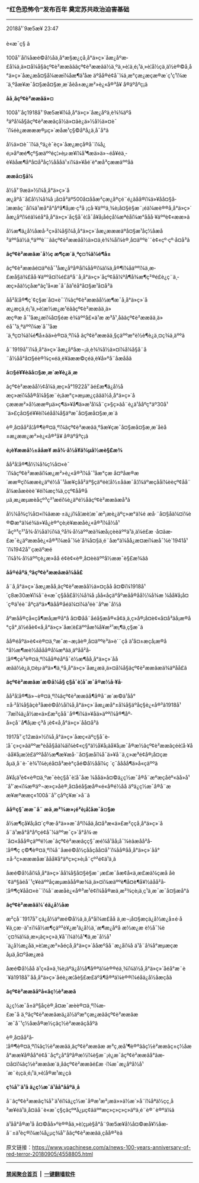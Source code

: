 ### “红色恐怖令”发布百年 奠定苏共政治迫害基础
------------------------

<div class="published">
 <span class="date" title="ä¸­å½æ¶é´">
  <time datetime="2018-09-05T23:47:07+08:00">
   2018å¹´9æ5æ¥ 23:47
  </time>
 </span>
</div>
<br/>
<div class="wsw">
 <span class="dateline">
  è«æ¯ç§ â
 </span>
 <p>
  100å¹´åï¼åæé©å½åä¸å°æ§æ¿çå¸å°ä»ç»´åæ¿åºæ­£å¼ä¸ä»¤å¼å§âçº¢è²ææâãâçº¢è²ææâä½ä¸ºä¸»è¦ä¸é¡¹ä¸»è¦å½ç­ä¸ä½è®©å¸å°ä»ç»´åæ¿æå¤§å¼ææï¼åæ¶ä¹åæ äºåå®é¢å¯¼ä¸æ°çæ¿æçæ®æ´ç¹ç¹ï¼æ´ä¸ºåæ¥æ¯å¤§æå¤§æ¸æ´åèå±æ¿æ²»è¿«å®³å¥ å®äºåºç¡ã
 </p>
 <div class="wsw__embed">
 </div>
 <p>
  <strong>
   åå¸âçº¢è²ææâä»¤
  </strong>
 </p>
 <p>
  100å¹´åç1918å¹´9æ5æ¥ï¼å¸å°ä»ç»´åæ¿åºä¸è¾¾äºå³äºå¼å§âçº¢è²ææâçå½ä»¤ãè¿ä»½å½ä»¤è¯´ï¼éè¿ææææ®µç»´æåæ¹ç§©åºå¿ä¸å¯å°ã
 </p>
 <p>
  å½ä»¤è¯´ï¼ä¸ºä¿è¯èç»´åæ¿æçå®å¨ï¼å¿é¡»åºæé¶çº§æäººéç¦»èµ·æ¥ï¼å¹¶æä»ä»¬éå¥éä¸­è¥ãåæ¶åºå¤å³åç½åååä¹±ï¼ä»¥åé´è°æå³çææäººåã
 </p>
 <p>
  <strong>
   ææå¤§å¼
  </strong>
 </p>
 <p>
  å½å¹´9æä»½ï¼å¸å°ä»ç»´åæ¿åºå¨å£å½¼å¾å ¡å¤å³äº500å¤ååæ²çæ¿åºçé¨é¿ãåå®ï¼ä»¥åå¤§å­¦ææãç¨åï¼ä¹æå°å°åºå¶å¡æ·ç³å ¡çå·¥äººä¸¾è¡å¤§è§æ¨¡éä¼æè®®å¸å°ä»ç»´åæ¿åºï¼éä¼é­å°å¸å°ä»ç»´åç§å¯è­¦å¯å¥å¡åéçå¼æªéåï¼æ°ååå·¥äººè¢«ææ­»ã
 </p>
 <p>
  å½æ¶ä¿å½åæå·²ç»å¼å§ï¼å¸å°ä»ç»´åæ¿æææäºå¤§æ¹åç½åæå³äººåä½ä¸ºäººè´¨ãâçº¢è²ææâå½ä»¤ä¸è¾¾åï¼è®¸å¤äººè´¨è¢«çº·çº·å¤å³ã
 </p>
 <p>
  <strong>
   âçº¢è²ææâæ¯å½ç­
  </strong>
  <strong>
   æ¶ç­æ´ä¸ªç¤¾ä¼é¶å±
  </strong>
 </p>
 <p>
  âçº¢è²ææâé¤äºéå¯¹åæ¿åºå®åï¼åå®ï¼ä¼ä¸å®¶ï¼åäººï¼ä¸æ­£æå§ä¾£åå·¥äººå¤ï¼é£äºå¨å¸å°ä»ç»´åçº¢åå¼ºå¶å¾æ¶ç²®é£è¿ç¨ä¸­æç»åä½çåæ°ãç¹å«æ¯å¯åä¹é­å°å¤§æ¹å¤å³ã
 </p>
 <p>
  åå²å­¦å®¶ç´¢ç§æ´å¤«è¯´ï¼âçº¢è²ææâå½æ¶æ¯å¸å°ä»ç»´åæ¿æçä¸é¡¹ä¸»è¦æ½æ¿æ¹éãâçº¢è²ææâä¸ä»æç®æ å¯¹åæ¿æï¼å¤§éæ è¾äººå£«ä¹æ æ³å¹¸åãâçº¢è²ææâä¸ä»éå¯¹ä¸ªäººï¼æ´å¯¹åæ´ä¸ªç¤¾ä¼é¶å±ãä»è®¤ä¸ºï¼å âçº¢è²ææâä¸§çäººæ°è½è¶è¿ä¸¤ç¾ä¸äººã
 </p>
 <p>
  å¨1919å¹´ï¼å¸å°ä»ç»´åæ¿åºåæ¬¡ä¸è¾¾å½ä»¤ï¼å¼å§å¨å¨å½åå°å¤§éè®¾ç«éä¸­è¥ãææ©çéä¸­è¥å»ºå¨åæååã
 </p>
 <p>
  <strong>
   å¤§é¥¥èãå¤§æ¸æ´æ¥è¿ä¸æ­
  </strong>
 </p>
 <p>
  âçº¢è²ææâå½¢å¼ä¸æç»­å°1922å¹´ãé£æ¶ä¿å½åæç»æï¼åå®å¼å§æ¨è¡âæ°ç»æµæ¿ç­âãä½å¸å°ä»ç»´åçæææ²»å½ææ®µä»ç¶ä»¥å¶ä»æ¹å¼å¨ç»§ç»­ãå¨è¿ä¹ååºç°äº30å¹´ä»£çå¤§é¥¥èï¼éåå¼å§äºæ¯å¤§æå¤§æ¸æ´ã
 </p>
 <p>
  è®¸å¤åå²å­¦å®¶è®¤ä¸ºï¼âçº¢è²ææâä¸ºåæ¥çæ¯å¤§æå¤§æ¸æ´åèå±æ¿ææ¿æ²»è¿«å®³å¥ å®äºåºç¡ã
 </p>
 <p>
  <strong>
   è¡è¥ææå½±ååæ¥
  </strong>
  <strong>
   æå¾·å½å¥ä¾µå½æè§£æ¾
  </strong>
 </p>
 <p>
  åå²å­¦å®¶å½¼å¾ç½å¤«è¯´ï¼âçº¢è²ææâï¼æ¿æ²»è¿«å®³ï¼å¯¹åæ°çæ å¤ºåæ®æ´ææ®ç­ï¼ææè¿äºé½å¯¹åæ¥çåå²äº§çäºéè¦å½±åãæ¯å¦ï¼äºæçååï¼èèçº¢åå¨å¼æåæèèè´¥éï¼æç¾ä¸ççº¢åå®åµä¸æ¿æµæèåçº³ç²¹æéï¼è¿äºé½åâçº¢è²ææâæå³ã
 </p>
 <p>
  å½¼å¾ç½å¤«ï¼âææ·±ä¿¡ï¼å¦æè¦æ¯æ²¡æè¿äºç»æ°ä¼é æå·¨å¤§åä¼¤ï¼è®©æ°ä¼é¾ä»¥å¿è®°çè¡è¥ææåè¿«å®³ï¼å½å¹´åçº³ç²¹å¾·å½åä½ï¼ä¸ºå¾·å½äººæä¾æå¡çèèäººä¹ä¸ä¼é£æ ·å¤ãæ­£æ¯è¿äºææåè¿«å®³ï¼æå¯¼è´å¾å¤§ä¸é¨åæ°ä¼åå¿æ¤æï¼æå¯¼è´1941å¹´ï¼1942å¹´çæäºæé´ï¼å¾·å½äººçè¿æ»åå é¢è¢«è®¸å¤èèäººå½ææ¯è§£æ¾ãâ
 </p>
 <p>
  <strong>
   åå®éåºä¸ºâçº¢è²ææâæä¾åå£
  </strong>
 </p>
 <p>
  å¨å¸å°ä»ç»´åæ¿æåå¸âçº¢è²ææâå½ä»¤çåå å¤©ï¼1918å¹´ç8æ30æ¥ï¼å¨è«æ¯ç§åå£å½¼å¾å ¡åå«åçäºåºæåå®åå½¼å¾æ ¼åå¥å¡å¤´ç®ä¹éè¨åºçäºä»¶ãåå®åéä¼¤ï¼ä¹éè¨åºæ¯å½ã
 </p>
 <p>
  åºæåå®çå«çå¶æå¡æ®å°å å¤©åå¨åéå§æå®«å¢ä¸ä¸ç»å®¡å¤è¢«å¤å³ãå¡æ®å°çå°¸ä½éåè¢«å¸å°ä»ç»´åæ­¦è£äººåæ¾å¥æ²¹æ¡¶ä¸­ç§æ¯ã
 </p>
 <p>
  åå®éåºä»è¢«è®¤ä¸ºæ¯æ¬æ¡ãè®¸å¤äººè³ä»è´¨çå ä¹å¤±æçå¡æ®å°å½æ¶æè½åååå®å¼æªãä¸äºåå²å­¦å®¶çè³è®¤ä¸ºï¼åå®éåºå¯è½æ¶åå¸å°ä»ç»´ååæãä½è¿ä¸¤èµ·äºä»¶ä¸ºå¸å°ä»ç»´åæ¿æä¸ä»¤å¼å§âçº¢è²ææâæä¾äºåå£ã
 </p>
 <p>
  <strong>
   âçº¢è²ææâæ´æ©å¼å§
  </strong>
  <strong>
   ç§å¯è­¦å¯æ¯å®æ½å·¥å·
  </strong>
 </p>
 <p>
  åå²å­¦å®¶ä»¬è®¤ä¸ºï¼âçº¢è²ææâå¶å®å¨æ´æ©ä¹åå°±å·²å¼å§ãçè³åæé©å½åï¼å¸å°ä»ç»´åæ¿æå°±å¼å§äºåç§è¿«å®³ã1918å¹´7æï¼ä¿å½æ«ä»£æ²çåå¨å®¶ï¼ä»¥åä»äººï¼å®¶åº­å»çå¨å¶å¡æ·ç³å ¡è¢«å¸å°ä»ç»´åå¤å³ã
 </p>
 <p>
  1917å¹´ç12æä»½ï¼å¸å°ä»ç»´åæç«äºç§å¯è­¦å¯ç»ç»âäººæ°èåå§åä¼âï¼è¢«ç§°ä½å¥å¡ãå¥å¡æ¯å®æ½âçº¢è²ææâçéè¦å·¥å·ãå¥å¡æ­¦è£äººåå½æ¶æ¥æå·¨å¤§æåï¼å¯ä»¥å¨ä¸ç»æ³é¢å®¡å¤çæåµä¸å¨è·¯è¾¹ï¼è¡éå¤å³æè°çåé©å½åå­ï¼ç ´ç¯åå­åå¶ä»å«çäººã
 </p>
 <p>
  å¥å¡ä¹è¢«è®¤ä¸ºæ¯èèç§å¯è­¦å¯åæ ¼ååä»å¤©ä¿ç½æ¯å®å¨æºæçåèº«ãå»å¹´å¹´æ«ï¼æ®äº¬æ»ç»åè®¸å¤åéå§æå®«é«å®é½åå äºä¿ç½æ¯å®å¨ææ¥æºææç«100å¨å¹´çåºç¥æ´»å¨ã
 </p>
 <p>
  <strong>
   åå®ç§¯ææ¨å¨
  </strong>
  <strong>
   æä¸æ²¾æ»¡é²è¡å¦åæ¯å¤§æ
  </strong>
 </p>
 <p>
  å½æ¶çå¥å¡å¤´ç®æ·å°ä»»æ¯åºï¼åä¸å¤å³æ«ä»£æ²ççå¸å°ä»ç»´åå¨ä¹æå°å°åºçé¢å¯¼äººæ¯ç»´å°å¾·æ´å¤«ååå®ç­äººé½æ¯âçº¢è²ææâçç§¯æé¼å¹åå¡å¯¼èãæåå²å­¦å®¶ç ç©¶è®¤ä¸ºï¼å¨åæé©å½çååçåå¤å¹´ï¼åå®åå¸å°ä»ç»´åå°±å·²ç»æææåæ´ååå¥å°äºç»ç»è¡å¨çº²é¢ä¹ä¸­ã
 </p>
 <p>
  åæé©å½åï¼å¸å°ä»ç»´åå¼å§å¤§è§æ¨¡æ£æ¯åæ¢å«ä¸æ­£æä¼çæå åè´¢äº§ãéå¯¹ç¥èäººåçæµæãåå®æ¾ä¸ä»¤ï¼æäººè¶å¤è¶å¥½ãåå²å­¦å®¶ç¥åå¤«è¯´ï¼å¨ææåè¿«å®³æ¹é¢ï¼åå®æä¸æ²¾çè¡ä¸ç¹ä¸æ¯æ¯å¤§æå°ã
 </p>
 <p>
  <strong>
   âçº¢è²ææâä¼´éä¿å½åæ
  </strong>
 </p>
 <p>
  æ²çå¨1917å¹´çä¿å½äºæé©å½ä¸­ä¸å°åï¼æ­£åå ä¸æ¬¡å¤§æçä¿å½æ¿å±é·å¥ä¸çæ··ä¹±ï¼å½æ¶çäº²è¥¿æ¹ä¿å½ä¸´æ¶æ¿åºå æ½æ¿æ è½å¯¼è´ç¤¾ä¼ä¸æ»¡ãç»ç»ä¸¥å¯ï¼ä½å¹¶ä¸æ¯å½å¹´ä¿å½æ¿åä¸»è¦æ¿æ²»åéçå¸å°ä»ç»´ååæºåå¨æ¿åï¼å ä¹å¨å¾å°æµæçæåµä¸å¤ºåæ¿æã
 </p>
 <p>
  åæé©å½åå ä¹ç«å»ä¸¾è¡äºä¿å½å¶å®ªä¼è®®éä¸¾ï¼ä½å¸å°ä»ç»´åé­å°æ¨è´¥ã1918å¹´åå¸å°ä»ç»´åéè¿æ­¦åè§£æ£äºå¶å®ªä¼è®®ï¼éåä¿å½åæçåã
 </p>
 <p>
  <strong>
   âçº¢è²ææâåºå«âç½è²ææâ
  </strong>
 </p>
 <p>
  ä¿ç½æ¯å±äº§åçè®¸å¤æ¯æèè®¤ä¸ºï¼æ­£æ¯å ä¸ºâçº¢è²ææâæä¿ä½äºæ°çæ¿æãâçº¢è²ææâæ´æ¯å¯¹ç½åæå®æ½çâç½è²ææâçååºã
 </p>
 <p>
  è®¸å¤åå²å­¦å®¶è®¤ä¸ºï¼âç½è²ææâä¸âçº¢è²ææâæ æ³ç¸æå¹¶è®ºãâç½è²ææâç±ç½åæå°ææ¥å®åå°é¢å¨åçº¿å°åºå®æ½ï¼è§æ¨¡è¿æ¯âçº¢è²ææâå°ãæ­¤å¤ï¼âç½è²ææâæ´ä¸åâçº¢è²ææâé£æ ·ï¼æ¯æ¿åºå½å¹´æ¨è¡çä¸é¡¹ä¸»è¦å®æ¹æ¿ç­ã
 </p>
 <p>
  <strong>
   ç¾å¹´ä¹å
  </strong>
  <strong>
   ä¿ç½æ¯ä¹åå°ååºä¸å
  </strong>
 </p>
 <p>
  å¨âçº¢è²ææâç¾å¹´ä¹éï¼ä¿ç½æ¯å®æ¹æ²¡æä»»ä½æ´»å¨ï¼åªä½çç¸å³æ¥éä¹ä¸å¤ãå¨è«æ¯ç§çâçºªå¿µç¢âäººæç»ç»ç»ç»äºä¸é¨è®¨è®ºä¼ã
 </p>
 <p>
  ä¹åå°å®æ¹å å¤©åå»ºè®®åä¸»è¦çµè§å°å¨9æ5æ¥å½å¤©æå¥½åæ­å¨±ä¹èç®ï¼æ¼å¿µç¾å¹´åâçº¢è²ææâä¸­çåå®³èã
 </p>
</div>

原文链接：https://www.voachinese.com/a/news-100-years-anniversary-of-red-terror-20180905/4558805.html


------------------------
#### [禁闻聚合首页](https://github.com/gfw-breaker/banned-news/blob/master/README.md) &nbsp;|&nbsp;  [一键翻墙软件](https://github.com/gfw-breaker/nogfw/blob/master/README.md)